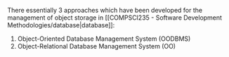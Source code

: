 There essentially 3 approaches which have been developed for the management of object storage in [[COMPSCI235 - Software Development Methodologies/database|database]]:
1. Object-Oriented Database Management System (OODBMS)
2. Object-Relational Database Management System (OO)